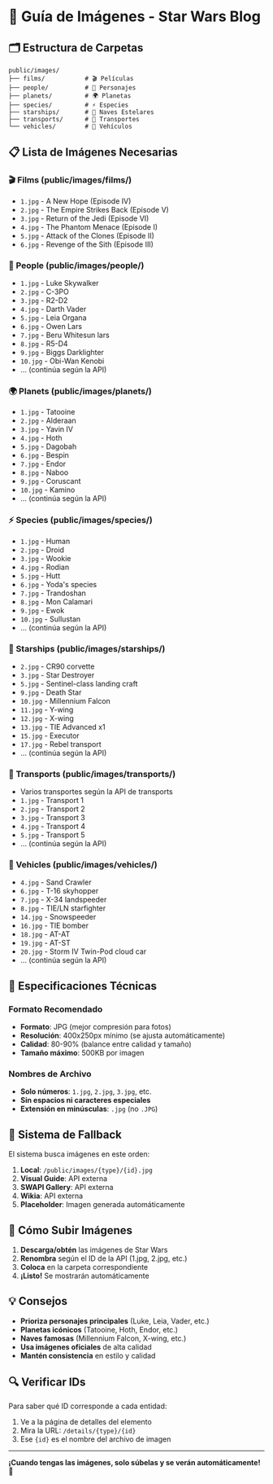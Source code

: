 # 📸 Guía de Imágenes - Star Wars Blog

## 🗂️ Estructura de Carpetas

```
public/images/
├── films/           # 🎬 Películas
├── people/          # 👥 Personajes  
├── planets/         # 🌍 Planetas
├── species/         # ⚡ Especies
├── starships/       # 🚀 Naves Estelares
├── transports/      # 🚛 Transportes
└── vehicles/        # 🚗 Vehículos
```

## 📋 Lista de Imágenes Necesarias

### 🎬 Films (public/images/films/)
- `1.jpg` - A New Hope (Episode IV)
- `2.jpg` - The Empire Strikes Back (Episode V)  
- `3.jpg` - Return of the Jedi (Episode VI)
- `4.jpg` - The Phantom Menace (Episode I)
- `5.jpg` - Attack of the Clones (Episode II)
- `6.jpg` - Revenge of the Sith (Episode III)

### 👥 People (public/images/people/)
- `1.jpg` - Luke Skywalker
- `2.jpg` - C-3PO
- `3.jpg` - R2-D2
- `4.jpg` - Darth Vader
- `5.jpg` - Leia Organa
- `6.jpg` - Owen Lars
- `7.jpg` - Beru Whitesun lars
- `8.jpg` - R5-D4
- `9.jpg` - Biggs Darklighter
- `10.jpg` - Obi-Wan Kenobi
- ... (continúa según la API)

### 🌍 Planets (public/images/planets/)
- `1.jpg` - Tatooine
- `2.jpg` - Alderaan
- `3.jpg` - Yavin IV
- `4.jpg` - Hoth
- `5.jpg` - Dagobah
- `6.jpg` - Bespin
- `7.jpg` - Endor
- `8.jpg` - Naboo
- `9.jpg` - Coruscant
- `10.jpg` - Kamino
- ... (continúa según la API)

### ⚡ Species (public/images/species/)
- `1.jpg` - Human
- `2.jpg` - Droid
- `3.jpg` - Wookie
- `4.jpg` - Rodian
- `5.jpg` - Hutt
- `6.jpg` - Yoda's species
- `7.jpg` - Trandoshan
- `8.jpg` - Mon Calamari
- `9.jpg` - Ewok
- `10.jpg` - Sullustan
- ... (continúa según la API)

### 🚀 Starships (public/images/starships/)
- `2.jpg` - CR90 corvette
- `3.jpg` - Star Destroyer
- `5.jpg` - Sentinel-class landing craft
- `9.jpg` - Death Star
- `10.jpg` - Millennium Falcon
- `11.jpg` - Y-wing
- `12.jpg` - X-wing
- `13.jpg` - TIE Advanced x1
- `15.jpg` - Executor
- `17.jpg` - Rebel transport
- ... (continúa según la API)

### 🚛 Transports (public/images/transports/)
- Varios transportes según la API de transports
- `1.jpg` - Transport 1
- `2.jpg` - Transport 2
- `3.jpg` - Transport 3
- `4.jpg` - Transport 4
- `5.jpg` - Transport 5
- ... (continúa según la API)

### 🚗 Vehicles (public/images/vehicles/)
- `4.jpg` - Sand Crawler
- `6.jpg` - T-16 skyhopper
- `7.jpg` - X-34 landspeeder
- `8.jpg` - TIE/LN starfighter
- `14.jpg` - Snowspeeder
- `16.jpg` - TIE bomber
- `18.jpg` - AT-AT
- `19.jpg` - AT-ST
- `20.jpg` - Storm IV Twin-Pod cloud car
- ... (continúa según la API)

## 📏 Especificaciones Técnicas

### Formato Recomendado
- **Formato**: JPG (mejor compresión para fotos)
- **Resolución**: 400x250px mínimo (se ajusta automáticamente)
- **Calidad**: 80-90% (balance entre calidad y tamaño)
- **Tamaño máximo**: 500KB por imagen

### Nombres de Archivo
- **Solo números**: `1.jpg`, `2.jpg`, `3.jpg`, etc.
- **Sin espacios ni caracteres especiales**
- **Extensión en minúsculas**: `.jpg` (no `.JPG`)

## 🔄 Sistema de Fallback

El sistema busca imágenes en este orden:
1. **Local**: `/public/images/{type}/{id}.jpg`
2. **Visual Guide**: API externa
3. **SWAPI Gallery**: API externa  
4. **Wikia**: API externa
5. **Placeholder**: Imagen generada automáticamente

## 🚀 Cómo Subir Imágenes

1. **Descarga/obtén** las imágenes de Star Wars
2. **Renombra** según el ID de la API (1.jpg, 2.jpg, etc.)
3. **Coloca** en la carpeta correspondiente
4. **¡Listo!** Se mostrarán automáticamente

## 💡 Consejos

- **Prioriza personajes principales** (Luke, Leia, Vader, etc.)
- **Planetas icónicos** (Tatooine, Hoth, Endor, etc.)
- **Naves famosas** (Millennium Falcon, X-wing, etc.)
- **Usa imágenes oficiales** de alta calidad
- **Mantén consistencia** en estilo y calidad

## 🔍 Verificar IDs

Para saber qué ID corresponde a cada entidad:
1. Ve a la página de detalles del elemento
2. Mira la URL: `/details/{type}/{id}`
3. Ese `{id}` es el nombre del archivo de imagen

---

**¡Cuando tengas las imágenes, solo súbelas y se verán automáticamente!** 🎉